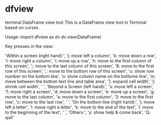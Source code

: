 # dfview
terminal DataFrame view tool
This is a DataFrame view tool in Terminal based on curses.

Usage:
import dfview as dv
dv.view(DataFrame)

Key presses in the view:

'Within a screen (right hand):',
  'j: move left a column',
  'k: move down a row',
  'l: move right a column',
  'i: move up a row',
  'h: move to the first column of this screen',
  ';: move to the last column of this screen',
  '8: move to the first row of this screen',
  ',: move to the bottom row of this screen',
  'u: show row number on the bottom line',
  'o: show column name on the bottome line',
  'm: move between the bottom text line and table area',
  ']: expand cell width',
  '[: shrink cell width',
  ' ',
  'Beyond a Screen (left hand):',
  's: move left a screen',
  'f: move right a screen',
  'd: move down a screen',
  'e: move up a screen',
  'g: move to the last column',
  'a: move to the first column',
  '3: move to the first row',
  'c: move to the last row',
  ' ',
  'On the bottom line (right hand):',
  'j: move left a letter',
  'l: move right a letter',
  'k: move to the end of the text',
  'i: move to the beginning of the text',
  ' ',
  'Others:',
  'y: show help & come back',
  'Q: quit'
  
